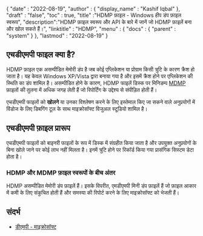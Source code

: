 {
  "date" : "2022-08-19",
  "author" : {
    "display_name" : "Kashif Iqbal"
},
  "draft" : "false",
  "toc" : true,
  "title" :"HDMP फ़ाइल - Windows हीप डंप फ़ाइल स्वरूप",
  "description":"HDMP फ़ाइल स्वरूप और API के बारे में जानें जो HDMP फ़ाइलें बना और खोल सकते हैं।",
  "linktitle" : "HDMP",
  "menu" : {
    "docs" : {
      "parent" : "system"
}
},
  "lastmod" : "2022-08-19"
}

## एचडीएमपी फाइल क्या है?

HDMP फ़ाइल एक असम्पीडित मेमोरी डंप है जब कोई एप्लिकेशन या प्रोग्राम किसी त्रुटि के कारण क्रैश हो जाता है। यह केवल Windows XP/Vista द्वारा बनाया गया है और इसमें क्रैश होने पर एप्लिकेशन की स्थिति का डंप शामिल है। असम्पीडित होने के कारण, HDMP फाइलें डिस्क पर मिनिडम्प [MDMP](/hi/system/mdmp/) फ़ाइलों की तुलना में अधिक जगह लेती हैं जो रिपोर्टिंग के उद्देश्य से संपीड़ित होती हैं।

एचडीएमपी फाइलों को **खोलने** या उनका विश्लेषण करने के लिए इस्तेमाल किए जा सकने वाले अनुप्रयोगों में विंडोज के लिए डिबगिंग टूल के साथ माइक्रोसॉफ्ट विजुअल स्टूडियो शामिल है।

## एचडीएमपी फ़ाइल प्रारूप

एचडीएमपी फाइलों को बाइनरी फाइलों के रूप में डिस्क में संग्रहीत किया जाता है और उपयुक्त अनुप्रयोगों के बिना खोले जाने पर कोई लाभ नहीं मिलता है। इनमें त्रुटि होने पर रिकॉर्ड किया गया प्रासंगिक सिस्टम डेटा होता है।

### HDMP और MDMP फ़ाइल स्वरूपों के बीच अंतर

HDMP असम्पीडित मेमोरी डंप फ़ाइलें हैं। इसके विपरीत, एमडीएमपी मिनी डंप फ़ाइलें हैं जो फ़ाइल आकार में कमी के लिए संकुचित होती हैं और समस्या की रिपोर्ट करने के लिए माइक्रोसॉफ्ट को भेजती हैं।

## संदर्भ ##

* [डीएमपी - माइक्रोसॉफ्ट](https://learn.microsoft.com/en-us/troubleshoot/windows-client/performance/read-small-memory-dump-file)

